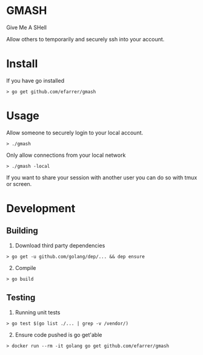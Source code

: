 # GMASH

Give Me A SHell

Allow others to temporarily and securely ssh into your account.

# Install
If you have go installed

`> go get github.com/efarrer/gmash`

# Usage
Allow someone to securely login to your local account.

`> ./gmash`

Only allow connections from your local network

`> ./gmash -local`

If you want to share your session with another user you can do so with tmux or screen.

# Development

## Building
1. Download third party dependencies

`> go get -u github.com/golang/dep/... && dep ensure`

2. Compile

`> go build`

## Testing
1. Running unit tests

`> go test $(go list ./... | grep -v /vendor/)`

2. Ensure code pushed is go get'able

`> docker run --rm -it golang go get github.com/efarrer/gmash`
